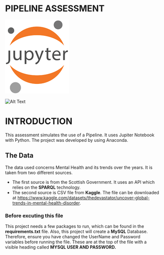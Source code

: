 # PIPELINE ASSESSMENT
![Alt Text](/img/jupiter_notebook.png)

![Alt Text](https://upload.wikimedia.org/wikipedia/commons/thumb/c/c3/Python-logo-notext.svg/1869px-Python-logo-notext.svg.png)

# INTRODUCTION
This assessment simulates the use of a Pipeline. It uses Jupiter Notebook with Python. The project was developed by using Anaconda.
## The Data
The data used concerns Mental Health and its trends over the years. It is taken from two different sources.
- The first source is from the Scottish Government. It uses an API which relies on the **SPARQL** technology. 
- The second source is CSV file from **Kaggle**. The file can be downloaded at https://www.kaggle.com/datasets/thedevastator/uncover-global-trends-in-mental-health-disorder.

### Before excuting this file
This project needs a few packages to run, which can be found in the **requirements.txt** file. Also, this project will create a **MySQL** Database. Therefore, ensure you have changed the UserName and Password variables before running the file. These are at the top of the file with a visible heading called **MYSQL USER AND PASSWORD.**


